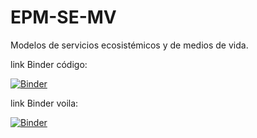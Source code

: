 # EPM-SE-MV

Modelos de servicios ecosistémicos y de medios de vida. 

link Binder código:

[![Binder](https://mybinder.org/badge_logo.svg)](https://mybinder.org/v2/gh/jhrodriguezch/EPM-SE-MV/main?labpath=GUI.ipynb)

link Binder voila:

[![Binder](https://mybinder.org/badge_logo.svg)](https://mybinder.org/v2/gh/jhrodriguezch/EPM-SE-MV/main?labpath=%2Fvoila%2Frender%2FGUI.ipynb)
